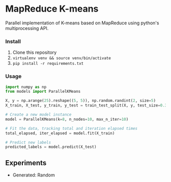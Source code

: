 # MapReduce K-means
Parallel implementation of K-means based on MapReduce using python's multiprocessing API.

### Install
1. Clone this repository
2. ```virtualenv venv && source venv/bin/activate```
2. ```pip install -r requirements.txt```

### Usage
```python
import numpy as np
from models import ParallelKMeans

X, y = np.arange(25).reshape((5, 5)), np.random.randint(2, size=5)
X_train, X_test, y_train, y_test = train_test_split(X, y, test_size=0.33, random_state=42)

# Create a new model instance
model = ParallelKMeans(k=8, n_nodes=10, max_n_iter=10)

# Fit the data, tracking total and iteration elapsed times
total_elapsed, iter_elapsed = model.fit(X_train)

# Predict new labels
predicted_labels = model.predict(X_test)
```

## Experiments
- Generated: Random 
